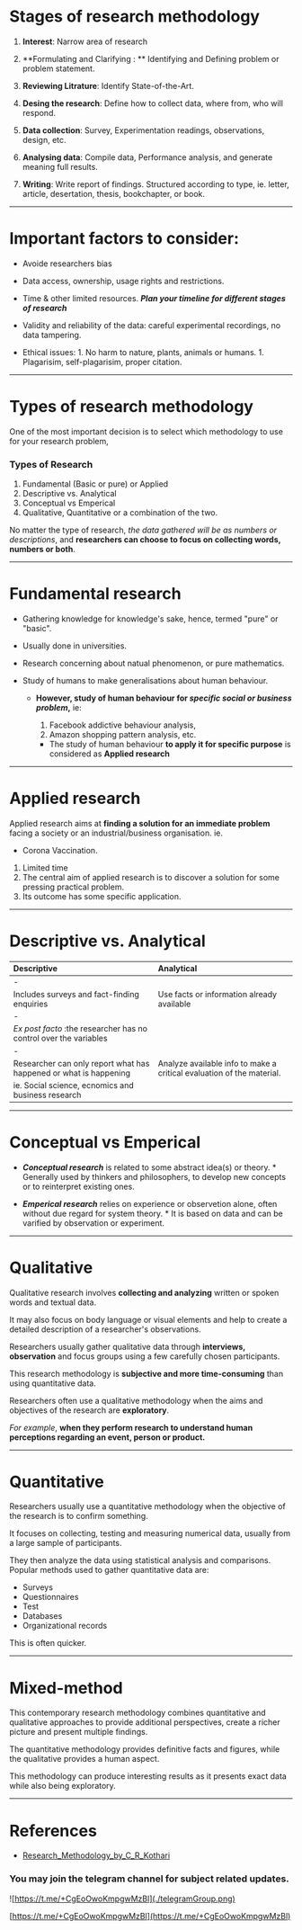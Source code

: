 # Stages of research methodology

1. **Interest**:  Narrow area of research 

1. **Formulating and Clarifying : ** Identifying and Defining problem or problem statement.

1. **Reviewing Litrature**: Identify State-of-the-Art.

1. **Desing the research**: Define how to collect data, where from, who will respond.

1. **Data collection**: Survey, Experimentation readings, observations, design, etc.

1. **Analysing data**: Compile data, Performance analysis, and generate meaning full results.

1. **Writing**: Write report of findings. Structured according to type, ie. letter, article, desertation, thesis, bookchapter, or book.



---

# Important factors to consider:
* Avoide researchers bias

* Data access, ownership, usage rights and restrictions. 

* Time & other limited resources. ***Plan your timeline for different stages of research***

* Validity and reliability of the data: careful experimental recordings, no data tampering.

* Ethical issues:
      1. No harm to nature, plants, animals or humans.
      1. Plagarisim, self-plagarisim, proper citation.



---

# Types of research methodology

One of the most important decision is to select which methodology to use for your research problem, 
### Types of Research  

1. Fundamental (Basic or pure) or Applied
1. Descriptive vs. Analytical
1. Conceptual vs Emperical
2. Qualitative, Quantitative or a combination of the two. 

No matter the type of research, *the data gathered will be as numbers or descriptions*, and **researchers can choose to focus on collecting words, numbers or both**.



---


# Fundamental research

* Gathering knowledge for knowledge's sake, hence, termed "pure" or "basic".

* Usually done in universities.

* Research concerning about natual phenomenon, or pure mathematics.

* Study of humans to make generalisations about human behaviour.

  * **However, study of human behaviour for *specific social or business problem*,** 
  ie:   
      1. Facebook addictive behaviour analysis, 
      1. Amazon shopping pattern analysis, etc.
    
    * The study of human behaviour **to apply it for specific purpose** is considered as **Applied research**



---

# Applied research

Applied research aims at **finding a solution for an immediate problem** facing a society or an industrial/business organisation. ie.
  * Corona Vaccination.

1. Limited time
1. The central aim of applied research is to discover a solution for some pressing practical problem.
1. Its outcome has some specific application.



---
#   Descriptive vs. Analytical
| Descriptive |  Analytical|
|:---| :---|
| -  | |
|Includes surveys and fact-finding enquiries |Use facts or information already available|
| -  | |
|*Ex post facto* :the researcher has no control over the variables||
| -  | |
| Researcher can only report what has happened or what is happening | Analyze available info to make a critical evaluation of the material. | 
|ie. Social science, ecnomics and business research ||


---
# Conceptual vs Emperical

* ***Conceptual research*** is related to some abstract idea(s) or theory.
      * Generally used by thinkers and philosophers, to develop new concepts or to reinterpret existing ones.

* ***Emperical research*** relies on experience or observetion alone, often without due regard for system theory.
      * It is based on data and can be varified by observation or experiment.


---



# Qualitative

 Qualitative research involves **collecting and analyzing** written or spoken words and textual data. 

 It may also focus on body language or visual elements and help to create a detailed description of a researcher's observations. 

  Researchers usually gather qualitative data through **interviews, observation** and focus groups using a few carefully chosen participants.

   This research methodology is **subjective and more time-consuming** than using quantitative data. 

 Researchers often use a qualitative methodology when the aims and objectives of the research are **exploratory**. 
 
 *For example*, **when they perform research to understand human perceptions regarding an event, person or product.**





---

# Quantitative

Researchers usually use a quantitative methodology when the objective of the research is to confirm something. 

It focuses on collecting, testing and measuring numerical data, usually from a large sample of participants. 

They then analyze the data using statistical analysis and comparisons. Popular methods used to gather quantitative data are:

*   Surveys
*   Questionnaires
*   Test
*   Databases
*   Organizational records
  
This is often quicker. 




---
#  Mixed-method

This contemporary research methodology combines quantitative and qualitative approaches to provide additional perspectives, create a richer picture and present multiple findings. 

The quantitative methodology provides definitive facts and figures, while the qualitative provides a human aspect. 

This methodology can produce interesting results as it presents exact data while also being exploratory.






---

# References

* [Research_Methodology_by_C_R_Kothari](https://www.academia.edu/43821533/Research_Methodology_by_C_R_Kothari)

### You may join the telegram channel for subject related updates.

![https://t.me/+CgEoOwoKmpgwMzBl](./telegramGroup.png)


[https://t.me/+CgEoOwoKmpgwMzBl](https://t.me/+CgEoOwoKmpgwMzBl)




